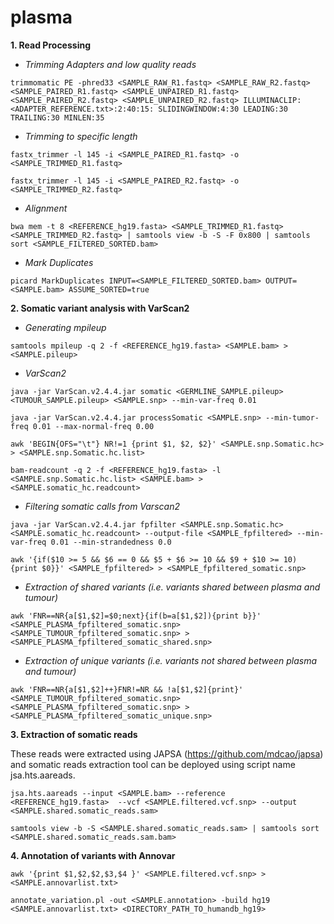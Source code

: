 # plasma
**1. Read Processing**
* _Trimming Adapters and low quality reads_

`trimmomatic PE -phred33 <SAMPLE_RAW_R1.fastq> <SAMPLE_RAW_R2.fastq> <SAMPLE_PAIRED_R1.fastq> <SAMPLE_UNPAIRED_R1.fastq>  <SAMPLE_PAIRED_R2.fastq> <SAMPLE_UNPAIRED_R2.fastq> ILLUMINACLIP:<ADAPTER_REFERENCE.txt>:2:40:15: SLIDINGWINDOW:4:30 LEADING:30 TRAILING:30 MINLEN:35`

* _Trimming to specific length_

`fastx_trimmer -l 145 -i <SAMPLE_PAIRED_R1.fastq> -o <SAMPLE_TRIMMED_R1.fastq>`

`fastx_trimmer -l 145 -i <SAMPLE_PAIRED_R2.fastq> -o <SAMPLE_TRIMMED_R2.fastq>`

* _Alignment_

`bwa mem -t 8 <REFERENCE_hg19.fasta> <SAMPLE_TRIMMED_R1.fastq> <SAMPLE_TRIMMED_R2.fastq> | samtools view -b -S -F 0x800 | samtools sort <SAMPLE_FILTERED_SORTED.bam> `

* _Mark Duplicates_

`picard MarkDuplicates INPUT=<SAMPLE_FILTERED_SORTED.bam> OUTPUT=<SAMPLE.bam> ASSUME_SORTED=true`

**2. Somatic variant analysis with VarScan2**

* _Generating mpileup_

`samtools mpileup -q 2 -f <REFERENCE_hg19.fasta> <SAMPLE.bam> > <SAMPLE.pileup>`

* _VarScan2_

`java -jar VarScan.v2.4.4.jar somatic <GERMLINE_SAMPLE.pileup> <TUMOUR_SAMPLE.pileup> <SAMPLE.snp> --min-var-freq 0.01`

`java -jar VarScan.v2.4.4.jar processSomatic <SAMPLE.snp> --min-tumor-freq 0.01 --max-normal-freq 0.00`

`awk 'BEGIN{OFS="\t"} NR!=1 {print $1, $2, $2}' <SAMPLE.snp.Somatic.hc> > <SAMPLE.snp.Somatic.hc.list>`

`bam-readcount -q 2 -f <REFERENCE_hg19.fasta> -l <SAMPLE.snp.Somatic.hc.list> <SAMPLE.bam> > <SAMPLE.somatic_hc.readcount>`

* _Filtering somatic calls from Varscan2_

`java -jar VarScan.v2.4.4.jar fpfilter <SAMPLE.snp.Somatic.hc> <SAMPLE.somatic_hc.readcount> --output-file <SAMPLE_fpfiltered> --min-var-freq 0.01 --min-strandedness 0.0`

`awk '{if($10 >= 5 && $6 == 0 && $5 + $6 >= 10 && $9 + $10 >= 10) {print $0}}' <SAMPLE_fpfiltered> > <SAMPLE_fpfiltered_somatic.snp>`

* _Extraction of shared variants (i.e. variants shared between plasma and tumour)_

`awk 'FNR==NR{a[$1,$2]=$0;next}{if(b=a[$1,$2]){print b}}' <SAMPLE_PLASMA_fpfiltered_somatic.snp> <SAMPLE_TUMOUR_fpfiltered_somatic.snp> > <SAMPLE_PLASMA_fpfiltered_somatic_shared.snp>`

* _Extraction of unique variants (i.e. variants not shared between plasma and tumour)_

`awk 'FNR==NR{a[$1,$2]++}FNR!=NR && !a[$1,$2]{print}' <SAMPLE_TUMOUR_fpfiltered_somatic.snp> <SAMPLE_PLASMA_fpfiltered_somatic.snp> > <SAMPLE_PLASMA_fpfiltered_somatic_unique.snp>`

**3. Extraction of somatic reads**

These reads were extracted using JAPSA (https://github.com/mdcao/japsa) and somatic reads extraction tool can be deployed using script name jsa.hts.aareads.

`jsa.hts.aareads --input <SAMPLE.bam> --reference <REFERENCE_hg19.fasta>  --vcf <SAMPLE.filtered.vcf.snp> --output <SAMPLE.shared.somatic_reads.sam>`

`samtools view -b -S <SAMPLE.shared.somatic_reads.sam> | samtools sort <SAMPLE.shared.somatic_reads.sam.bam>` 

**4. Annotation of variants with Annovar**

`awk '{print $1,$2,$2,$3,$4 }' <SAMPLE.filtered.vcf.snp> > <SAMPLE.annovarlist.txt>`

`annotate_variation.pl -out <SAMPLE.annotation> -build hg19 <SAMPLE.annovarlist.txt> <DIRECTORY_PATH_TO_humandb_hg19>`
